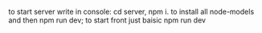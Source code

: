 to start server write in console: cd server, npm i. to install all node-models and then npm run dev;
to start front just baisic npm run dev
